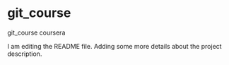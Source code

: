 # git_course
git_course coursera

I am editing the README file. Adding some more details about the project description.
